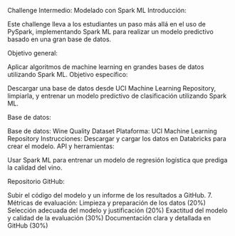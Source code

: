 Challenge Intermedio: Modelado con Spark ML
Introducción:

Este challenge lleva a los estudiantes un paso más allá en el uso de PySpark, implementando Spark ML para realizar un modelo predictivo basado en una gran base de datos.

Objetivo general:

Aplicar algoritmos de machine learning en grandes bases de datos utilizando Spark ML.
Objetivo específico:

Descargar una base de datos desde UCI Machine Learning Repository, limpiarla, y entrenar un modelo predictivo de clasificación utilizando Spark ML.

Base de datos:

Base de datos: Wine Quality Dataset
Plataforma: UCI Machine Learning Repository
Instrucciones: Descargar y cargar los datos en Databricks para crear el modelo.
API y herramientas:

Usar Spark ML para entrenar un modelo de regresión logística que prediga la calidad del vino. 

Repositorio GitHub:

Subir el código del modelo y un informe de los resultados a GitHub.
7. Métricas de evaluación:
Limpieza y preparación de los datos (20%)
Selección adecuada del modelo y justificación (20%)
Exactitud del modelo y calidad de la evaluación (30%)
Documentación clara y detallada en GitHub (30%)
